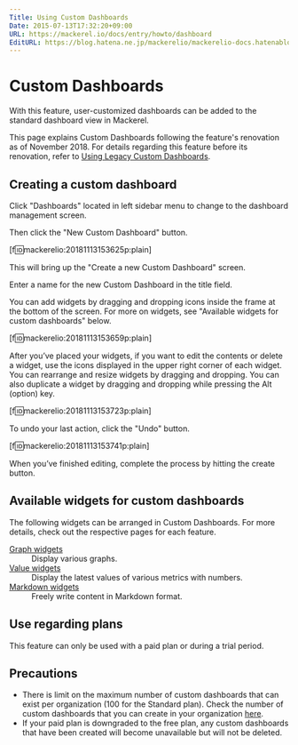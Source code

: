 ```yaml
---
Title: Using Custom Dashboards
Date: 2015-07-13T17:32:20+09:00
URL: https://mackerel.io/docs/entry/howto/dashboard
EditURL: https://blog.hatena.ne.jp/mackerelio/mackerelio-docs.hatenablog.mackerel.io/atom/entry/8454420450101369423
---
```


# Custom Dashboards
With this feature, user-customized dashboards can be added to the standard dashboard view in Mackerel.

This page explains Custom Dashboards following the feature's renovation as of November 2018. For details regarding this feature before its renovation, refer to [Using Legacy Custom Dashboards](https://mackerel.io/docs/entry/howto/dashboard/legacy).

## Creating a custom dashboard
Click "Dashboards" located in left sidebar menu to change to the dashboard management screen.

Then click the "New Custom Dashboard" button.

[f:id:mackerelio:20181113153625p:plain]

This will bring up the "Create a new Custom Dashboard" screen.

Enter a name for the new Custom Dashboard in the title field.

You can add widgets by dragging and dropping icons inside the frame at the bottom of the screen. For more on widgets, see "Available widgets for custom dashboards" below.

[f:id:mackerelio:20181113153659p:plain]

After you’ve placed your widgets, if you want to edit the contents or delete a widget, use the icons displayed in the upper right corner of each widget. You can rearrange and resize widgets by dragging and dropping. You can also duplicate a widget by dragging and dropping while pressing the Alt (option) key.

[f:id:mackerelio:20181113153723p:plain]

To undo your last action, click the "Undo" button.

[f:id:mackerelio:20181113153741p:plain]

When you’ve finished editing, complete the process by hitting the create button.

## Available widgets for custom dashboards
The following widgets can be arranged in Custom Dashboards. For more details, check out the respective pages for each feature.

<dl>
    <dt><a href="https://mackerel.io/docs/entry/howto/dashboard/graph">Graph widgets</a></dt>
    <dd>Display various graphs.</dd>
    <dt><a href="https://mackerel.io/docs/entry/howto/dashboard/value">Value widgets</a></dt>
    <dd>Display the latest values of various metrics with numbers.</dd>
    <dt><a href="https://mackerel.io/docs/entry/howto/dashboard/markdown">Markdown widgets</a></dt>
    <dd>Freely write content in Markdown format.</dd>
</dl>

## Use regarding plans
This feature can only be used with a paid plan or during a trial period.

## Precautions
- There is limit on the maximum number of custom dashboards that can exist per organization (100 for the Standard plan). Check the number of custom dashboards that you can create in your organization [here](https://mackerel.io/my?tab=plan).
- If your paid plan is downgraded to the free plan, any custom dashboards that have been created will become unavailable but will not be deleted.
